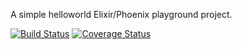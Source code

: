 A simple helloworld Elixir/Phoenix playground project.

[![Build Status](https://travis-ci.org/helio-fm/muse-hackers.svg?branch=develop)](https://travis-ci.org/helio-fm/muse-hackers)
[![Coverage Status](https://coveralls.io/repos/github/helio-fm/muse-hackers/badge.svg?branch=develop)](https://coveralls.io/github/helio-fm/muse-hackers?branch=develop)
